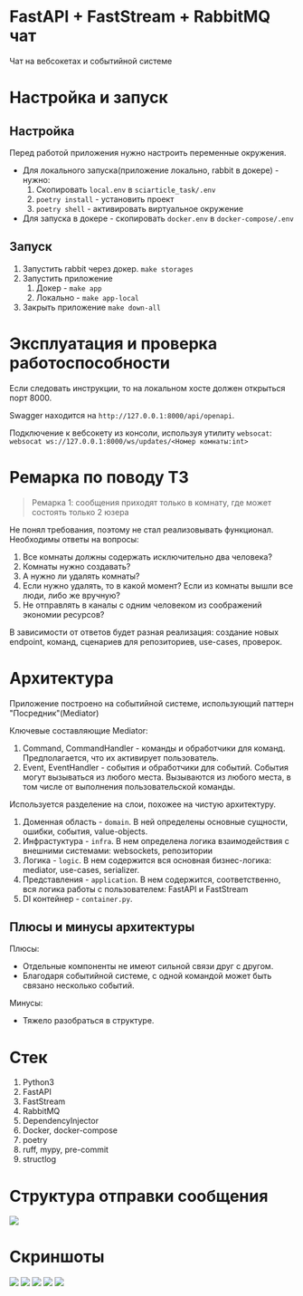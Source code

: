 # FastAPI + FastStream + RabbitMQ чат

Чат на вебсокетах и событийной системе

# Настройка и запуск

## Настройка

Перед работой приложения нужно настроить переменные окружения.

- Для локального запуска(приложение локально, rabbit в докере) - нужно:
  1. Скопировать `local.env` в `sciarticle_task/.env`
  2. `poetry install` - установить проект
  3. `poetry shell` - активировать виртуальное окружение
- Для запуска в докере - скопировать `docker.env` в `docker-compose/.env`

## Запуск

1. Запустить rabbit через докер. `make storages`
2. Запустить приложение
   1. Докер - `make app`
   2. Локально - `make app-local`
3. Закрыть приложение `make down-all`

# Эксплуатация и проверка работоспособности

Если следовать инструкции, то на локальном хосте должен открыться порт 8000.

Swagger находится на `http://127.0.0.1:8000/api/openapi`.

Подключение к вебсокету из консоли, используя утилиту `websocat`: `websocat ws://127.0.0.1:8000/ws/updates/<Номер комнаты:int>`

# Ремарка по поводу ТЗ

> Ремарка 1:  сообщения приходят только в комнату, где может состоять только 2 юзера

Не понял требования, поэтому не стал реализовывать функционал.
Необходимы ответы на вопросы:
1. Все комнаты должны содержать исключительно два человека?
2. Комнаты нужно создавать?
3. А нужно ли удалять комнаты?
4. Если нужно удалять, то в какой момент? Если из комнаты вышли все люди, либо же вручную?
5. Не отправлять в каналы с одним человеком из соображений экономии ресурсов?

В зависимости от ответов будет разная реализация: создание новых endpoint, команд, сценариев для репозиториев, use-cases, проверок.

# Архитектура

Приложение построено на событийной системе, использующий паттерн "Посредник"(Mediator)

Ключевые составляющие Mediator:
1. Command, CommandHandler - команды и обработчики для команд. Предполагается, что их активирует пользователь.
2. Event, EventHandler - события и обработчики для событий. События могут вызываться из любого места. Вызываются из любого места, в том числе от выполнения пользовательской команды.

Используется разделение на слои, похожее на чистую архитектуру.

1. Доменная область - `domain`. В ней определены основные сущности, ошибки, события, value-objects.
2. Инфрастуктура - `infra`. В нем определена логика взаимодействия с внешними системами: websockets, репозитории
3. Логика - `logic`. В нем содержится вся основная бизнес-логика: mediator, use-cases, serializer.
4. Представления - `application`. В нем содержится, соответственно, вся логика работы с пользователем: FastAPI и FastStream
5. DI контейнер - `container.py`.

## Плюсы и минусы архитектуры

Плюсы:
- Отдельные компоненты не имеют сильной связи друг с другом.
- Благодаря событийной системе, с одной командой может быть связано несколько событий.

Минусы:
- Тяжело разобраться в структуре.

# Стек

1. Python3
2. FastAPI
3. FastStream
4. RabbitMQ
5. DependencyInjector
6. Docker, docker-compose
7. poetry
8. ruff, mypy, pre-commit
9. structlog

# Структура отправки сообщения

![](./diagrams/out/pipeline.png)

# Скриншоты

![](./static/swagger.png)
![](./static/endpoint.png)
![](./static/response.png)
![](./static/message_id.png)
![](./static/websocket.png)
